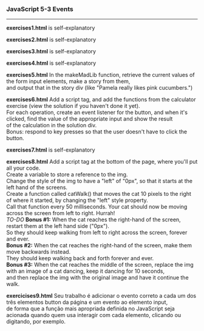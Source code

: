 <h3>JavaScript 5-3 Events</h3>

---

<strong>exercises1.html</strong> is self-explanatory

<strong>exercises2.html</strong> is self-explanatory

<strong>exercises3.html</strong> is self-explanatory

<strong>exercises4.html</strong> is self-explanatory

<strong>exercises5.html</strong> In the makeMadLib function, retrieve the current values of the form input elements, make a story from them,<br>
and output that in the story div (like "Pamela really likes pink cucumbers.")

<strong>exercises6.html</strong> Add a script tag, and add the functions from the calculator exercise (view the solution if you haven't done it yet).<br>
For each operation, create an event listener for the button, and when it's clicked, find the value of the appropriate input and show the result<br>
of the calculation in the solution div.<br>
Bonus: respond to key presses so that the user doesn't have to click the button.

<strong>exercises7.html</strong> is self-explanatory

<strong>exercises8.html</strong> Add a script tag at the bottom of the page, where you'll put all your code.<br>
Create a variable to store a reference to the img.<br>
Change the style of the img to have a "left" of "0px", so that it starts at the left hand of the screens.<br>
Create a function called catWalk() that moves the cat 10 pixels to the right of where it started, by changing the "left" style property.<br>
Call that function every 50 milliseconds. Your cat should now be moving across the screen from left to right. Hurrah!<br>
<em>TO-DO</em> <strong>Bonus #1:</strong> When the cat reaches the right-hand of the screen, restart them at the left hand side ("0px").<br>
So they should keep walking from left to right across the screen, forever and ever.<br>
<strong>Bonus #2:</strong> When the cat reaches the right-hand of the screen, make them move backwards instead.<br>
They should keep walking back and forth forever and ever.<br>
<strong>Bonus #3:</strong> When the cat reaches the middle of the screen, replace the img with an image of a cat dancing, keep it dancing for 10 seconds,<br>
and then replace the img with the original image and have it continue the walk.

<strong>exercicises9.html</strong> Seu trabalho é adicionar o evento correto a cada um dos três elementos button da página e um evento ao elemento input,<br>
de forma que a função mais apropriada definida no JavaScript seja acionada quando quem usa interagir com cada elemento, clicando ou digitando, por exemplo.